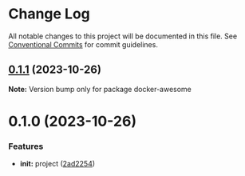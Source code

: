 # Change Log

All notable changes to this project will be documented in this file.
See [Conventional Commits](https://conventionalcommits.org) for commit guidelines.

## [0.1.1](https://github.com/docker-awesome/docker-awesome/compare/docker-awesome@0.1.0...docker-awesome@0.1.1) (2023-10-26)

**Note:** Version bump only for package docker-awesome

# 0.1.0 (2023-10-26)

### Features

- **init:** project ([2ad2254](https://github.com/docker-awesome/docker-awesome/commit/2ad2254f8628c7a60200e46ac69a8a2ab7a649f4))
